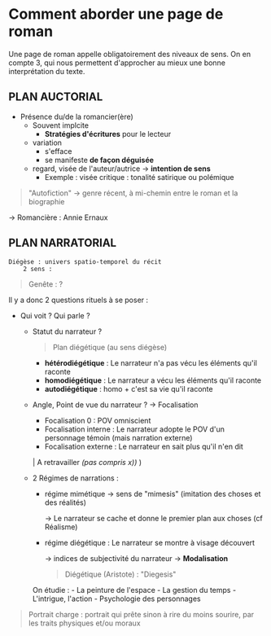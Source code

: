 # Comment aborder une page de roman

Une page de roman appelle obligatoirement des niveaux de sens. On en compte 3, qui nous permettent d'approcher au mieux une bonne interprétation du texte.

## PLAN AUCTORIAL

- Présence du/de la romancier(ère)
    - Souvent implcite
        - **Stratégies d'écritures** pour le lecteur
    - variation
        - s'efface
        - se manifeste **de façon déguisée**
    - regard, visée de l'auteur/autrice -> **intention de sens**
        - Exemple : visée critique : tonalité satirique ou polémique


> "Autofiction" -> genre récent, à mi-chemin entre le roman et la biographie


-> Romancière : Annie Ernaux

## PLAN NARRATORIAL


    Diégèse : univers spatio-temporel du récit
        2 sens : 

> Genête : ?

Il y a donc 2 questions rituels à se poser :

- Qui voit ? Qui parle ?
    - Statut du narrateur ?
        > Plan diégétique (au sens diégèse)
        - **hétérodiégétique** : Le narrateur n'a pas vécu les éléments qu'il raconte
        - **homodiégétique** : Le narrateur a vécu les éléments qu'il raconte
        - **autodiégétique** : homo + c'est sa vie qu'il raconte

    - Angle, Point de vue du narrateur ? -> Focalisation
        - Focalisation 0 : POV omniscient
        - Focalisation interne : Le narrateur adopte le POV d'un personnage témoin (mais narration externe)
        - Focalisation externe : Le narrateur en sait plus qu'il n'en dit

        | A retravailler *(pas compris x))* )

    - 2 Régimes de narrations :
        - régime mimétique -> sens de "mimesis" (imitation des choses et des réalités)
            
            -> Le narrateur se cache et donne le premier plan aux choses (cf Réalisme)

        - régime diégétique : Le narrateur se montre à visage découvert

            -> indices de subjectivité du narrateur -> **Modalisation**

            > Diégétique (Aristote) : "Diegesis"

        
        On étudie :
            - La peinture de l'espace
            - La gestion du temps
            - L'intrigue, l'action
            - Psychologie des personnages

> Portrait charge : portrait qui prête sinon à rire du moins sourire, par les traits physiques et/ou moraux
